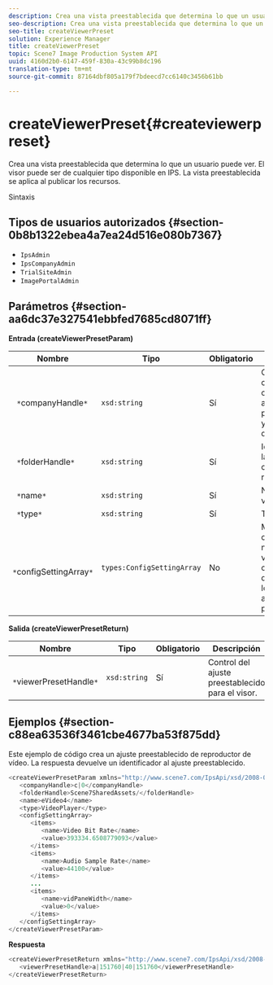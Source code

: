 ```yaml
---
description: Crea una vista preestablecida que determina lo que un usuario puede ver. El visor puede ser de cualquier tipo disponible en IPS. La vista preestablecida se aplica al publicar los recursos.
seo-description: Crea una vista preestablecida que determina lo que un usuario puede ver. El visor puede ser de cualquier tipo disponible en IPS. La vista preestablecida se aplica al publicar los recursos.
seo-title: createViewerPreset
solution: Experience Manager
title: createViewerPreset
topic: Scene7 Image Production System API
uuid: 4160d2b0-6147-459f-830a-43c99b8dc196
translation-type: tm+mt
source-git-commit: 87164dbf805a179f7bdeecd7cc6140c3456b61bb

---
```



# createViewerPreset{#createviewerpreset}

Crea una vista preestablecida que determina lo que un usuario puede ver. El visor puede ser de cualquier tipo disponible en IPS. La vista preestablecida se aplica al publicar los recursos.

Sintaxis

## Tipos de usuarios autorizados {#section-0b8b1322ebea4a7ea24d516e080b7367}

* `IpsAdmin`
* `IpsCompanyAdmin`
* `TrialSiteAdmin`
* `ImagePortalAdmin`

## Parámetros {#section-aa6dc37e327541ebbfed7685cd8071ff}

**Entrada (createViewerPresetParam)**

| Nombre | Tipo | Obligatorio | Descripción |
|---|---|---|---|
| ` *`companyHandle`*` | `xsd:string` | Sí | Control de la compañía que contiene los ajustes preestablecidos y los recursos del visor. |
| ` *`folderHandle`*` | `xsd:string` | Sí | Identificador de la carpeta que contiene los recursos. |
| ` *`name`*` | `xsd:string` | Sí | Nombre del visor. |
| ` *`type`*` | `xsd:string` | Sí | Tipo de visor. |
| ` *`configSettingArray`*` | `types:ConfigSettingArray` | No | Matriz que contiene nombres, valores y controladores de imágenes a los que se aplican ajustes preestablecidos. |

**Salida (createViewerPresetReturn)**

| Nombre | Tipo | Obligatorio | Descripción |
|---|---|---|---|
| ` *`viewerPresetHandle`*` | `xsd:string` | Sí | Control del ajuste preestablecido para el visor. |

## Ejemplos {#section-c88ea63536f3461cbe4677ba53f875dd}

Este ejemplo de código crea un ajuste preestablecido de reproductor de vídeo. La respuesta devuelve un identificador al ajuste preestablecido.

```java
<createViewerPresetParam xmlns="http://www.scene7.com/IpsApi/xsd/2008-01-15">
   <companyHandle>c|0</companyHandle>
   <folderHandle>Scene7SharedAssets/</folderHandle>
   <name>eVideo4</name>
   <type>VideoPlayer</type>
   <configSettingArray>
      <items>
         <name>Video Bit Rate</name>
         <value>393334.6508779093</value>
      </items>
      <items>
         <name>Audio Sample Rate</name>
         <value>44100</value>
      </items>
      ...
      <items>
         <name>vidPaneWidth</name>
         <value>0</value>
      </items>
   </configSettingArray>
</createViewerPresetParam>
```

**Respuesta**

```java
<createViewerPresetReturn xmlns="http://www.scene7.com/IpsApi/xsd/2008-01-15">
   <viewerPresetHandle>a|151760|40|151760</viewerPresetHandle>
</createViewerPresetReturn>
```

